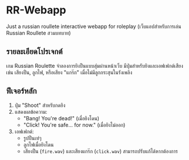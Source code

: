 # RR-Webapp
Just a russian roullete interactive webapp for roleplay (เว็บแอปสำหรับการเล่น Russian Roullete สวมบทบาท)

## รายละเอียดโปรเจกต์
เกม Russian Roulette จำลองการยิงปืนแบบสุ่มผ่านหน้าเว็บ มีปุ่มสำหรับยิงและเอฟเฟกต์เสียง เช่น เสียงปืน, ลูกไฟ, หรือเสียง "แกร๊ก" เมื่อไม่มีลูกกระสุนในรังเพลิง

## ฟีเจอร์หลัก
1. ปุ่ม "Shoot" สำหรับกดยิง
2. แสดงผลข้อความ:
   - "Bang! You're dead!" (เมื่อยิงโดน)
   - "Click! You're safe... for now." (เมื่อยิงไม่ออก)
3. เอฟเฟกต์:
   - รูปปืนเท่ๆ
   - ลูกไฟเมื่อยิงโดน
   - เสียงปืน (`fire.wav`) และเสียงแกร๊ก (`click.wav`) สามารถปรับแก้ได้หากต้องการ
